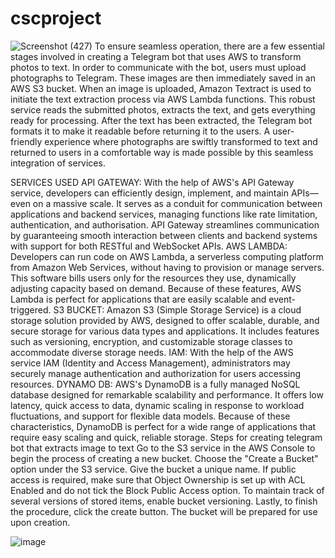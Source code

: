 # cscproject
![Screenshot (427)](https://github.com/pvssatwik/cscproject/assets/115912017/0fb19e30-a91f-42d7-8248-5cb43ccbb3d1)
To ensure seamless operation, there are a few essential stages involved in creating a Telegram bot that uses AWS to transform photos to text. In order to communicate with the bot, users must upload photographs to Telegram. These images are then immediately saved in an AWS S3 bucket. When an image is uploaded, Amazon Textract is used to initiate the text extraction process via AWS Lambda functions. This robust service reads the submitted photos, extracts the text, and gets everything ready for processing. After the text has been extracted, the Telegram bot formats it to make it readable before returning it to the users. A user-friendly experience where photographs are swiftly transformed to text and returned to users in a comfortable way is made possible by this seamless integration of services.

SERVICES USED
API GATEWAY:
With the help of AWS's API Gateway service, developers can efficiently design, implement, and maintain APIs—even on a massive scale. It serves as a conduit for communication between applications and backend services, managing functions like rate limitation, authentication, and authorisation. API Gateway streamlines communication by guaranteeing smooth interaction between clients and backend systems with support for both RESTful and WebSocket APIs.
AWS LAMBDA:
Developers can run code on AWS Lambda, a serverless computing platform from Amazon Web Services, without having to provision or manage servers. This software bills users only for the resources they use, dynamically adjusting capacity based on demand. Because of these features, AWS Lambda is perfect for applications that are easily scalable and event-triggered.
S3 BUCKET:
Amazon S3 (Simple Storage Service) is a cloud storage solution provided by AWS, designed to offer scalable, durable, and secure storage for various data types and applications. It includes features such as versioning, encryption, and customizable storage classes to accommodate diverse storage needs.
IAM:
With the help of the AWS service IAM (Identity and Access Management), administrators may securely manage authentication and authorization for users accessing resources.
DYNAMO DB:
AWS's DynamoDB is a fully managed NoSQL database designed for remarkable scalability and performance. It offers low latency, quick access to data, dynamic scaling in response to workload fluctuations, and support for flexible data models. Because of these characteristics, DynamoDB is perfect for a wide range of applications that require easy scaling and quick, reliable storage.
Steps for creating telegram bot that extracts image to text
Go to the S3 service in the AWS Console to begin the process of creating a new bucket. Choose the "Create a Bucket" option under the S3 service. Give the bucket a unique name. If public access is required, make sure that Object Ownership is set up with ACL Enabled and do not tick the Block Public Access option. To maintain track of several versions of stored items, enable bucket versioning. Lastly, to finish the procedure, click the create button. The bucket will be prepared for use upon creation.

![image](https://github.com/pvssatwik/cscproject/assets/115912017/dcb49ba3-4b55-45e5-b76a-02c437ece2f2)
